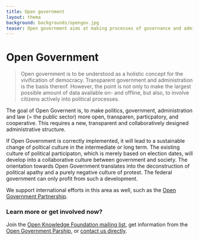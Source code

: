 ```yaml
---
title: Open government
layout: thema
background: backgrounds/opengov.jpg
teaser: Open government aims at making processes of governance and administration more transparent in order to facilitate mechanisms of participation.
---
```

# Open Government

>Open government is to be understood as a holistic concept for the vivification of democracy. Transparent government and administration is the basis thereof. However, the point is not only to make the largest possible amount of data available on- and offline, but also, to involve citizens actively into political processes. 

The goal of Open Governent is, to make politics, government, administration and law (= the public sector) more open, transparen, particpatory, and cooperative. This requires a new, transparent and collaboratively designed administrative structure. 

If Open Government is correctly implemented, it will lead to a sustainable change of poltical culture in the intermediate or long term. The existing culture of political participaton, which is merely based on election dates, will develop into a collaborative culture between government and society. The orientation towards Open Government translates into the deconstruction of political apathy and a purely negative culture of protest. The federal government can only profit from such a development. 

We support international efforts in this area as well, such as the [Open Government Partnership](http://www.opengovpartnership.org/). 

### Learn more or get involved now? 

Join the [Open Knowledge Foundation mailing list](https://lists.okfn.org/mailman/listinfo/okfn-de), get information from the [Open Government Parship](http://www.opengovpartnership.de/), or [contact us directly](mailto:info@okfn.de).  